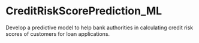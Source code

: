 # CreditRiskScorePrediction_ML
Develop a predictive model to help bank authorities in calculating credit risk scores of customers for loan applications.
